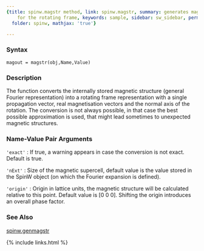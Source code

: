 ```yaml
---
{title: spinw.magstr method, link: spinw.magstr, summary: generates magnetic structure
    for the rotating frame, keywords: sample, sidebar: sw_sidebar, permalink: spinw_magstr,
  folder: spinw, mathjax: 'true'}

---
```


### Syntax

`magout = magstr(obj,Name,Value)`

### Description

The function converts the internally stored magnetic structure (general
Fourier representation) into a rotating frame representation with a
single propagation vector, real magnetisation vectors and the normal axis
of the rotation. The conversion is not always possible, in that case the
best possible approximation is used, that might lead sometimes to
unexpected magnetic structures.
 

### Name-Value Pair Arguments

`'exact'`
: If true, a warning appears in case the conversion is not exact.
  Default is true.

`'nExt'`
: Size of the magnetic supercell, default value is the value stored in
  the SpinW object (on which the Fourier expansion is defined).

`'origin'`
: Origin in lattice units, the magnetic structure will be
  calculated relative to this point. Default value is [0 0 0].
  Shifting the origin introduces an overall phase factor.

### See Also

[spinw.genmagstr](spinw_genmagstr)

{% include links.html %}
